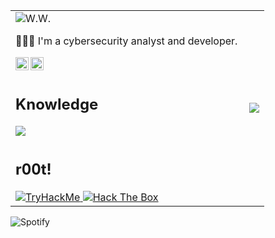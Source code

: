 <table border="0">
    <tr>
        <td>
            <div id="resume">
                <img src = "https://readme-typing-svg.demolab.com?font=IBM+Plex+Mono&weight=500&size=28&pause=1000&color=05C900&width=435&lines=Never+gonna+give+you+up..." alt="W.W."/>
                <p>👨🏻‍💻 I'm a cybersecurity analyst and developer.</p>
                <a href="https://www.linkedin.com/in/jvrajunior/">
                    <img align="left" src="https://github.com/yushi1007/yushi1007/blob/main/images/linkedin.svg" alt="LinkedIn" width="21px"/>
                </a>
                <a href="https://instagram.com/jvrajunior">
                    <img align="left" src="https://github.com/yushi1007/yushi1007/blob/main/images/instagram.svg" alt="Instagram" width="21px"/>
                </a>
            </div>
        </td>
        <td rowspan="3">
            <img src="https://user-images.githubusercontent.com/74038190/212750996-938b257b-266c-45a7-9af7-655341c0f58b.gif" align="right" />
        </td>
    </tr>  
    <tr>
        <td>
            <div id="knowledge">
                <h2>Knowledge</h2>
                <a href="#">
                  <img src="https://skillicons.dev/icons?i=python,bash,java,spring,aws,docker,jenkins&perline=7" />
                </a>
            </div>
        </td>
    </tr>
    <tr>
        <td>
            <div id="ctf">
                <h2>r00t!</h2>
                <a href="https://tryhackme.com/p/l0rdm4gn0">
                    <img src="https://tryhackme-badges.s3.amazonaws.com/l0rdm4gn0.png" alt="TryHackMe">
                </a>
                <a href="https://app.hackthebox.com/profile/894757">
                    <img src="https://www.hackthebox.eu/badge/image/894757" alt="Hack The Box">
                </a>
            </div>
        </td>
    </tr>
</table>

<span align="left">![Spotify](https://spotify-recently-played-readme.vercel.app/api?user=22zebextsiopngyzjjxfyx3iq&unique=yes&count=2)</span>
